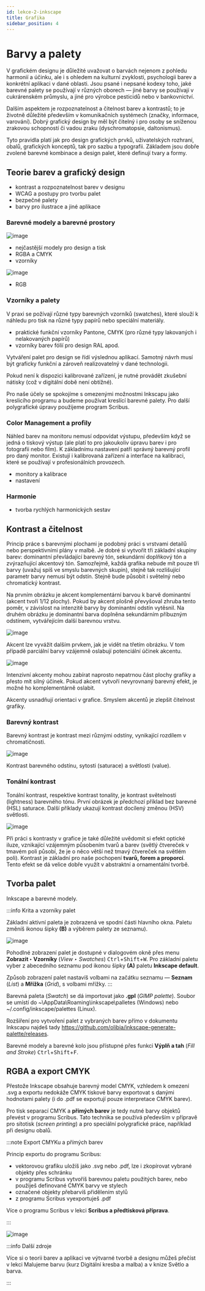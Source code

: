 ```yaml
---
id: lekce-2-inkscape
title: Grafika
sidebar_position: 4
---
```


# Barvy a palety

V grafickém designu je důležité uvažovat o barvách nejenom z pohledu harmonií a účinku, ale i s ohledem na kulturní zvyklosti, psychologii barev a konkrétní aplikaci v dané oblasti. Jsou psané i nepsané kodexy toho, jaké barevné palety se používají v různých oborech — jiné barvy se používají v cukrárenském průmyslu, a jiné pro výrobce pesticidů nebo v bankovnictví.

Dalším aspektem je rozpoznatelnost a čitelnost barev a kontrastů; to je životně důležité především v komunikačních systémech (značky, informace, varování). Dobrý grafický design by měl být čitelný i pro osoby se sníženou zrakovou schopností či vadou zraku (dyschromatopsie, daltonismus).

Tyto pravidla platí jak pro design grafických prvků, uživatelských rozhraní, obalů, grafických konceptů, tak pro sazbu a typografii. Základem jsou dobře zvolené barevné kombinace a design palet, které definují tvary a formy.

## Teorie barev a grafický design
- kontrast a rozpoznatelnost barev v designu
- WCAG a postupy pro tvorbu palet
- bezpečné palety
- barvy pro ilustrace a jiné aplikace

### Barevné modely a barevné prostory

![image](./images/color-wheel.svg)

- nejčastější modely pro design a tisk
- RGBA a CMYK
- vzorníky

![image](./images/color-model-inkscape.svg)
- RGB
### Vzorníky a palety
V praxi se požívají různé typy barevných vzorníků (swatches), které slouží k náhledu pro tisk na různé typy papírů nebo speciální materiály.

- praktické funkční vzorníky Pantone, CMYK (pro různé typy lakovaných i nelakovaných papírů)
- vzorníky barev fólií pro design RAL apod.

Vytváření palet pro design se řídí výslednou aplikací. Samotný návrh musí být graficky funkční a zároveň realizovatelný v dané technologii.

Pokud není k dispozici kalibrované zařízení, je nutné provádět zkušební nátisky (což v digitální době není obtížné).

Pro naše účely se spokojíme s omezenými možnostmi Inkscapu jako kreslicího programu a budeme používat kreslící barevné palety. Pro další polygrafické úpravy použijeme program Scribus.

### Color Management a profily
Náhled barev na monitoru nemusí odpovídat výstupu, především když se jedná o tiskový výstup (ale platí to pro jakoukoliv úpravu barev i pro fotografii nebo film). K základnímu nastavení patří správný barevný profil pro daný monitor. Existují i kalibrovaná zařízení a interface na kalibraci, které se používají v profesionálních provozech.

- monitory a kalibrace
- nastavení

### Harmonie
- tvorba rychlých harmonických sestav

## Kontrast a čitelnost
Princip práce s barevnými plochami je podobný práci s vrstvami detailů nebo perspektivními plány v malbě. Je dobré si vytvořit tři základní skupiny barev: dominantní převládající barevný tón, sekundární doplňkový tón a zvýrazňující akcentový tón. Samozřejmě, každá grafika nebude mít pouze tři barvy (uvažuj spíš ve smyslu barevných skupin), stejně tak rozlišující parametr barvy nemusí být odstín. Stejně bude působit i světelný nebo chromatický kontrast.  

Na prvním obrázku je akcent komplementární barvou k barvě dominantní (akcent tvoří 1/12 plochy). Pokud by akcent plošně převyšoval zhruba tento poměr, v závislost na intenzitě barvy by dominantní odstín vytěsnil.  Na druhém obrázku je dominantní barva doplněna sekundárním příbuzným odstínem, vytvářejícím další barevnou vrstvu.

![image](./images/color-accent.svg)

Akcent lze vyvážit dalším prvkem, jak je vidět na třetím obrázku. V tom případě parciální barvy vzájemně oslabují potenciální účinek akcentu.

![image](./images/color-accent2.svg)

Intenzivní akcenty mohou zabírat naprosto nepatrnou část plochy grafiky a přesto mít silný účinek. Pokud akcent vytvoří nevyrovnaný barevný efekt, je možné ho komplementárně oslabit.

Akcenty usnadňují orientaci v grafice. Smyslem akcentů je zlepšit čitelnost grafiky.  

### Barevný kontrast
Barevný kontrast je kontrast mezi různými odstíny, vynikající rozdílem v chromatičnosti.

![image](./images/color-colorcontrast1.svg)

Kontrast barevného odstínu, sytosti (saturace) a světlosti (value).

### Tonální kontrast
Tonální kontrast, respektive kontrast tonality, je kontrast světelnosti (lightness) barevného tónu.
První obrázek je předchozí příklad bez barevné (HSL) saturace. Další příklady ukazují kontrast docílený změnou (HSV) světlosti.

![image](./images/color-lightcontrast1.svg)

Při práci s kontrasty v grafice je také důležité uvědomit si efekt optické iluze, vznikající vzájemným působením tvarů a barev (světlý čtvereček v tmavém poli působí, že je o něco větší než tmavý čtvereček na světlém poli). Kontrast je základní pro naše pochopení **tvarů, forem a proporcí**. Tento efekt se dá velice dobře využít v abstraktní a ornamentální tvorbě.

## Tvorba palet
Inkscape a barevné modely.

:::info Krita a vzorníky palet

Základní aktivní paleta je zobrazená ve spodní části hlavního okna. Paletu změníš ikonou šipky **(B)** a výběrem palety ze seznamu).

![image](./images/inkscape-palety.jpg)

Pohodlné zobrazení palet je dostupné v dialogovém okně přes menu **Zobrazit ‣ Vzorníky** (*View ‣ Swatches*) <kbd>Ctrl</kbd>+<kbd>Shift</kbd>+<kbd>W</kbd>. Pro základní paletu vyber z abecedního seznamu pod ikonou šipky **(A)** paletu **Inkscape default**.

Způsob zobrazení palet nastavíš volbami na začátku seznamu — **Seznam** (*List*) a **Mřížka** (*Grid*), s volbami mřížky.
:::

Barevná paleta (*Swatch*) se dá importovat jako **.gpl** (*GIMP palette*). Soubor se umístí do ~\AppData\Roaming\inkscape\palletes (Windows) nebo  ~/.config/inkscape/palettes (Linux).

Rozšíření pro vytvoření palet z vybraných barev přímo v dokumentu Inkscapu najdeš tady https://github.com/olibia/inkscape-generate-palette/releases.

Barevné modely a barevné kolo jsou přístupné přes funkci **Výplň a tah** (*Fill and Stroke*) <kbd>Ctrl</kbd>+<kbd>Shift</kbd>+<kbd>F</kbd>.

## RGBA a export CMYK
Přestože Inkscape obsahuje barevný model CMYK, vzhledem k omezení .svg a exportu nedokáže CMYK tiskové barvy exportovat s danými hodnotami palety (i do .pdf se exportují pouze interpretace CMYK barev).

Pro tisk separací CMYK a **přímých barev** je tedy nutné barvy objektů převést v programu Scribus. Tato technika se používá především v přípravě pro sítotisk (*screen printing*) a pro speciální polygrafické práce, například při designu obalů.

:::note Export CMYKu a přímých barev

Princip exportu do programu Scribus:

- vektorovou grafiku uložíš jako .svg nebo .pdf, lze i zkopírovat vybrané objekty přes schránku
- v programu Scribus vytvoříš barevnou paletu použitých barev, nebo použiješ definované CMYK barvy ve stylech
- označené objekty přebarvíš přidělením stylů
- z programu Scribus vyexportuješ .pdf

Více o programu Scribus v lekci **Scribus a předtisková příprava**.

:::

![image](./images/color-wheelcube.svg)

:::info Další zdroje

Více si o teorii barev a aplikaci ve výtvarné tvorbě a designu můžeš přečíst v lekci Malujeme barvu (kurz Digitální kresba a malba) a v knize Světlo a barva.

:::
